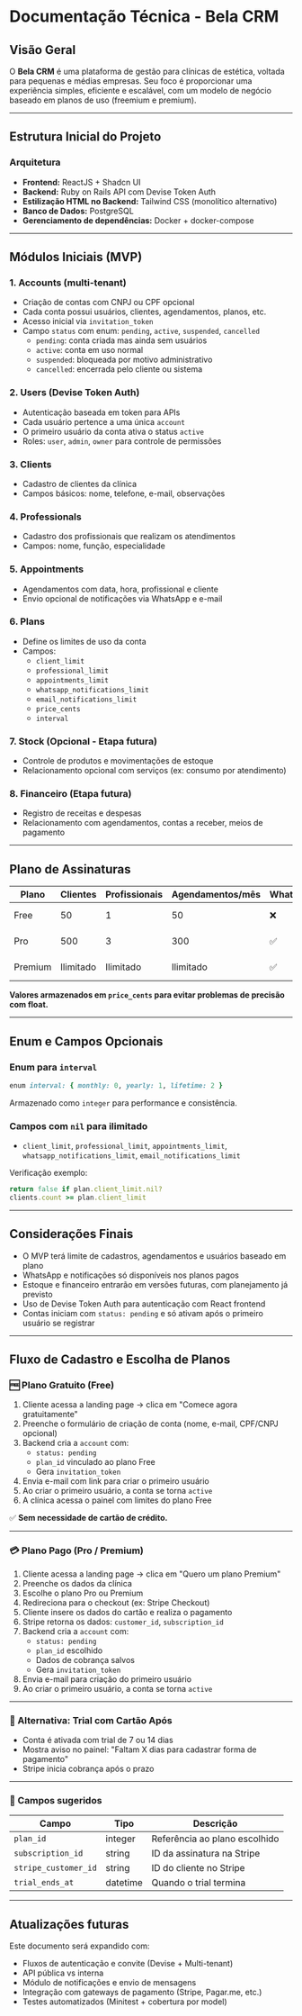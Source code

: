 # Documentação Técnica - Bela CRM

## Visão Geral

O **Bela CRM** é uma plataforma de gestão para clínicas de estética, voltada para pequenas e médias empresas. Seu foco é proporcionar uma experiência simples, eficiente e escalável, com um modelo de negócio baseado em planos de uso (freemium e premium).

---

## Estrutura Inicial do Projeto

### Arquitetura

- **Frontend:** ReactJS + Shadcn UI
- **Backend:** Ruby on Rails API com Devise Token Auth
- **Estilização HTML no Backend:** Tailwind CSS (monolítico alternativo)
- **Banco de Dados:** PostgreSQL
- **Gerenciamento de dependências:** Docker + docker-compose

---

## Módulos Iniciais (MVP)

### 1. Accounts (multi-tenant)

- Criação de contas com CNPJ ou CPF opcional
- Cada conta possui usuários, clientes, agendamentos, planos, etc.
- Acesso inicial via `invitation_token`
- Campo `status` com enum: `pending`, `active`, `suspended`, `cancelled`
  - `pending`: conta criada mas ainda sem usuários
  - `active`: conta em uso normal
  - `suspended`: bloqueada por motivo administrativo
  - `cancelled`: encerrada pelo cliente ou sistema

### 2. Users (Devise Token Auth)

- Autenticação baseada em token para APIs
- Cada usuário pertence a uma única `account`
- O primeiro usuário da conta ativa o status `active`
- Roles: `user`, `admin`, `owner` para controle de permissões

### 3. Clients

- Cadastro de clientes da clínica
- Campos básicos: nome, telefone, e-mail, observações

### 4. Professionals

- Cadastro dos profissionais que realizam os atendimentos
- Campos: nome, função, especialidade

### 5. Appointments

- Agendamentos com data, hora, profissional e cliente
- Envio opcional de notificações via WhatsApp e e-mail

### 6. Plans

- Define os limites de uso da conta
- Campos:
  - `client_limit`
  - `professional_limit`
  - `appointments_limit`
  - `whatsapp_notifications_limit`
  - `email_notifications_limit`
  - `price_cents`
  - `interval`

### 7. Stock (Opcional - Etapa futura)

- Controle de produtos e movimentações de estoque
- Relacionamento opcional com serviços (ex: consumo por atendimento)

### 8. Financeiro (Etapa futura)

- Registro de receitas e despesas
- Relacionamento com agendamentos, contas a receber, meios de pagamento

---

## Plano de Assinaturas

| Plano   | Clientes  | Profissionais | Agendamentos/mês | WhatsApp | E-mail    | Valor     | Intervalo |
| ------- | --------- | ------------- | ---------------- | -------- | --------- | --------- | --------- |
| Free    | 50        | 1             | 50               | ❌        | 100       | R$ 0,00  | mensal    |
| Pro     | 500       | 3             | 300              | ✅        | 500       | R$ 29,90 | mensal    |
| Premium | Ilimitado | Ilimitado     | Ilimitado        | ✅        | Ilimitado | R$ 79,90 | mensal    |

**Valores armazenados em `price_cents` para evitar problemas de precisão com float.**

---

## Enum e Campos Opcionais

### Enum para `interval`

```ruby
enum interval: { monthly: 0, yearly: 1, lifetime: 2 }
```

Armazenado como `integer` para performance e consistência.

### Campos com `nil` para ilimitado

- `client_limit`, `professional_limit`, `appointments_limit`, `whatsapp_notifications_limit`, `email_notifications_limit`

Verificação exemplo:

```ruby
return false if plan.client_limit.nil?
clients.count >= plan.client_limit
```

---

## Considerações Finais

- O MVP terá limite de cadastros, agendamentos e usuários baseado em plano
- WhatsApp e notificações só disponíveis nos planos pagos
- Estoque e financeiro entrarão em versões futuras, com planejamento já previsto
- Uso de Devise Token Auth para autenticação com React frontend
- Contas iniciam com `status: pending` e só ativam após o primeiro usuário se registrar

---

## Fluxo de Cadastro e Escolha de Planos

### 🆓 Plano Gratuito (Free)

1. Cliente acessa a landing page → clica em "Comece agora gratuitamente"
2. Preenche o formulário de criação de conta (nome, e-mail, CPF/CNPJ opcional)
3. Backend cria a `account` com:
   - `status: pending`
   - `plan_id` vinculado ao plano Free
   - Gera `invitation_token`
4. Envia e-mail com link para criar o primeiro usuário
5. Ao criar o primeiro usuário, a conta se torna `active`
6. A clínica acessa o painel com limites do plano Free

✅ **Sem necessidade de cartão de crédito.**

---

### 💳 Plano Pago (Pro / Premium)

1. Cliente acessa a landing page → clica em "Quero um plano Premium"
2. Preenche os dados da clínica
3. Escolhe o plano Pro ou Premium
4. Redireciona para o checkout (ex: Stripe Checkout)
5. Cliente insere os dados do cartão e realiza o pagamento
6. Stripe retorna os dados: `customer_id`, `subscription_id`
7. Backend cria a `account` com:
   - `status: pending`
   - `plan_id` escolhido
   - Dados de cobrança salvos
   - Gera `invitation_token`
8. Envia e-mail para criação do primeiro usuário
9. Ao criar o primeiro usuário, a conta se torna `active`

---

### 🔄 Alternativa: Trial com Cartão Após

- Conta é ativada com trial de 7 ou 14 dias
- Mostra aviso no painel: "Faltam X dias para cadastrar forma de pagamento"
- Stripe inicia cobrança após o prazo

---

### 📌 Campos sugeridos

| Campo                | Tipo     | Descrição                          |
|---------------------|----------|------------------------------------|
| `plan_id`           | integer  | Referência ao plano escolhido      |
| `subscription_id`   | string   | ID da assinatura na Stripe         |
| `stripe_customer_id`| string   | ID do cliente no Stripe            |
| `trial_ends_at`     | datetime | Quando o trial termina             |

---

## Atualizações futuras

Este documento será expandido com:

- Fluxos de autenticação e convite (Devise + Multi-tenant)
- API pública vs interna
- Módulo de notificações e envio de mensagens
- Integração com gateways de pagamento (Stripe, Pagar.me, etc.)
- Testes automatizados (Minitest + cobertura por model)
